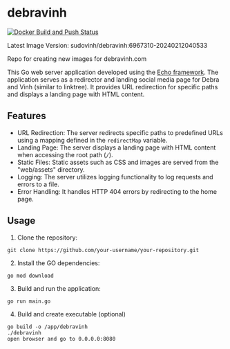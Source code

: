 # debravinh

[![Docker Build and Push Status](https://github.com/sudovinh/debravinh/actions/workflows/docker-build-push.yaml/badge.svg?branch=main)](https://github.com/sudovinh/debravinh/actions/workflows/docker-build-push.yaml)

Latest Image Version: sudovinh/debravinh:6967310-20240212040533

Repo for creating new images for debravinh.com

This Go web server application developed using the [Echo framework](https://echo.labstack.com/). The application serves as a redirector and landing social media page for Debra and Vinh (similar to linktree). It provides URL redirection for specific paths and displays a landing page with HTML content.

## Features

- URL Redirection: The server redirects specific paths to predefined URLs using a mapping defined in the `redirectMap` variable.
- Landing Page: The server displays a landing page with HTML content when accessing the root path (`/`).
- Static Files: Static assets such as CSS and images are served from the "web/assets" directory.
- Logging: The server utilizes logging functionality to log requests and errors to a file.
- Error Handling: It handles HTTP 404 errors by redirecting to the home page.

## Usage

1. Clone the repository:

```shell
git clone https://github.com/your-username/your-repository.git
```

2. Install the GO dependencies:

```shell
go mod download
```

3. Build and run the application:

```shell
go run main.go
```

4. Build and create executable (optional)

```shell
go build -o /app/debravinh
./debravinh
open browser and go to 0.0.0.0:8080
```
